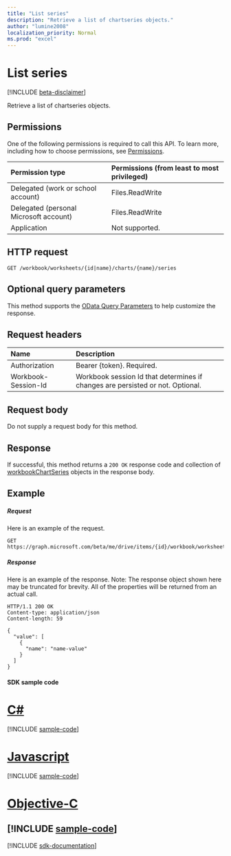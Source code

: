 ```yaml
---
title: "List series"
description: "Retrieve a list of chartseries objects."
author: "lumine2008"
localization_priority: Normal
ms.prod: "excel"
---
```


# List series

[!INCLUDE [beta-disclaimer](../../includes/beta-disclaimer.md)]

Retrieve a list of chartseries objects.
## Permissions
One of the following permissions is required to call this API. To learn more, including how to choose permissions, see [Permissions](/graph/permissions-reference).

|Permission type      | Permissions (from least to most privileged)              |
|:--------------------|:---------------------------------------------------------|
|Delegated (work or school account) | Files.ReadWrite    |
|Delegated (personal Microsoft account) | Files.ReadWrite    |
|Application | Not supported. |

## HTTP request
<!-- { "blockType": "ignored" } -->
```http
GET /workbook/worksheets/{id|name}/charts/{name}/series
```
## Optional query parameters
This method supports the [OData Query Parameters](https://developer.microsoft.com/graph/docs/concepts/query_parameters) to help customize the response.

## Request headers
| Name      |Description|
|:----------|:----------|
| Authorization  | Bearer {token}. Required. |
| Workbook-Session-Id  | Workbook session Id that determines if changes are persisted or not. Optional.|

## Request body
Do not supply a request body for this method.

## Response

If successful, this method returns a `200 OK` response code and collection of [workbookChartSeries](../resources/workbookchartseries.md) objects in the response body.
## Example
##### Request
Here is an example of the request.
<!-- {
  "blockType": "request",
  "name": "get_series"
}-->
```http
GET https://graph.microsoft.com/beta/me/drive/items/{id}/workbook/worksheets/{id|name}/charts/{name}/series
```
##### Response
Here is an example of the response. Note: The response object shown here may be truncated for brevity. All of the properties will be returned from an actual call.
<!-- {
  "blockType": "response",
  "truncated": true,
  "@odata.type": "microsoft.graph.workbookChartSeries",
  "isCollection": true
} -->
```http
HTTP/1.1 200 OK
Content-type: application/json
Content-length: 59

{
  "value": [
    {
      "name": "name-value"
    }
  ]
}
```
#### SDK sample code
# [C#](#tab/cs)
[!INCLUDE [sample-code](../includes/get_series-Cs-snippets.md)]

# [Javascript](#tab/javascript)
[!INCLUDE [sample-code](../includes/get_series-Javascript-snippets.md)]

# [Objective-C](#tab/objective-c)
[!INCLUDE [sample-code](../includes/get_series-Objective-C-snippets.md)]
---

[!INCLUDE [sdk-documentation](../includes/snippets_sdk_documentation_link.md)]

<!-- uuid: 8fcb5dbc-d5aa-4681-8e31-b001d5168d79
2015-10-25 14:57:30 UTC -->
<!--
{
  "type": "#page.annotation",
  "description": "List series",
  "keywords": "",
  "section": "documentation",
  "tocPath": "",
  "suppressions": [
    "Error: /api-reference/beta/api/chart-list-series.md:\r\n      BookmarkMissing: '[#tab/objective-c](Objective-C)'. Did you mean: #objective-c (score: 4)",
    "Error: /api-reference/beta/api/chart-list-series.md:\r\n      BookmarkMissing: '[#tab/cs](C#)'. Did you mean: #c (score: 5)",
    "Error: /api-reference/beta/api/chart-list-series.md:\r\n      BookmarkMissing: '[#tab/javascript](Javascript)'. Did you mean: #javascript (score: 4)"
  ]
}
-->
